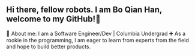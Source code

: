## Hi there, fellow robots. I am Bo Qian Han, welcome to my GitHub!👋

🤖 About me: I am a Software Engineer/Dev | Columbia Undergrad
  ➕ As a rookie in the programming, I am eager to learn from experts from the field and hope to build better products.
